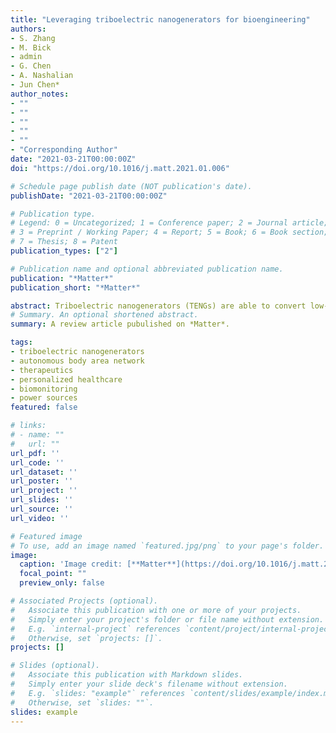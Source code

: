 ```yaml
---
title: "Leveraging triboelectric nanogenerators for bioengineering"
authors:
- S. Zhang
- M. Bick
- admin
- G. Chen
- A. Nashalian
- Jun Chen*
author_notes:
- ""
- ""
- ""
- ""
- ""
- "Corresponding Author"
date: "2021-03-21T00:00:00Z"
doi: "https://doi.org/10.1016/j.matt.2021.01.006"

# Schedule page publish date (NOT publication's date).
publishDate: "2021-03-21T00:00:00Z"

# Publication type.
# Legend: 0 = Uncategorized; 1 = Conference paper; 2 = Journal article;
# 3 = Preprint / Working Paper; 4 = Report; 5 = Book; 6 = Book section;
# 7 = Thesis; 8 = Patent
publication_types: ["2"]

# Publication name and optional abbreviated publication name.
publication: "*Matter*"
publication_short: "*Matter*"

abstract: Triboelectric nanogenerators (TENGs) are able to convert low-frequency biomechanical motions into characteristically high-voltage and low-current electrical signals via a coupling of contact electrification and electrostatic induction. Resulting from a unique working principle, TENGs hold a collection of compelling features, including light weight, structural simplicity, cost-effectiveness, biocompatibility, and a wide range of soft materials choices. Electrical signals generated from human body motions via TENGs could be used as sustainable power sources, active biomonitors, and electrical stimulation therapeutics for bioengineering. Here we comprehensively reviewed the advancements in using TENGs for on-body energy, sensing, and therapeutic applications to build up a body area network (BAN) for personalized health care. We concluded our review with a discussion of the challenges and problems of leveraging triboelectric nanogenerators for bioengineering.
# Summary. An optional shortened abstract.
summary: A review article pubulished on *Matter*.

tags:
- triboelectric nanogenerators
- autonomous body area network
- therapeutics
- personalized healthcare
- biomonitoring
- power sources
featured: false

# links:
# - name: ""
#   url: ""
url_pdf: ''
url_code: ''
url_dataset: ''
url_poster: ''
url_project: ''
url_slides: ''
url_source: ''
url_video: ''

# Featured image
# To use, add an image named `featured.jpg/png` to your page's folder. 
image:
  caption: 'Image credit: [**Matter**](https://doi.org/10.1016/j.matt.2021.01.006)'
  focal_point: ""
  preview_only: false

# Associated Projects (optional).
#   Associate this publication with one or more of your projects.
#   Simply enter your project's folder or file name without extension.
#   E.g. `internal-project` references `content/project/internal-project/index.md`.
#   Otherwise, set `projects: []`.
projects: []

# Slides (optional).
#   Associate this publication with Markdown slides.
#   Simply enter your slide deck's filename without extension.
#   E.g. `slides: "example"` references `content/slides/example/index.md`.
#   Otherwise, set `slides: ""`.
slides: example
---
```

